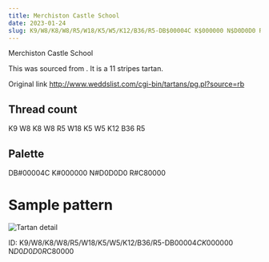 ```yaml
---
title: Merchiston Castle School
date: 2023-01-24
slug: K9/W8/K8/W8/R5/W18/K5/W5/K12/B36/R5-DB$00004C K$000000 N$D0D0D0 R$C80000
---
```

Merchiston Castle School

This was sourced from <no value>.  It is a 11 stripes tartan.

Original link http://www.weddslist.com/cgi-bin/tartans/pg.pl?source=rb

## Thread count
K9 W8 K8 W8 R5 W18 K5 W5 K12 B36 R5

## Palette
DB#00004C K#000000 N#D0D0D0 R#C80000

# Sample pattern

![Tartan detail](tartan.png "K9 W8 K8 W8 R5 W18 K5 W5 K12 B36 R5 tartan")

ID: K9/W8/K8/W8/R5/W18/K5/W5/K12/B36/R5-DB$00004C K$000000 N$D0D0D0 R$C80000